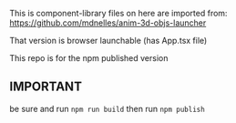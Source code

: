This is component-library files on here are imported from: https://github.com/mdnelles/anim-3d-objs-launcher

That version is browser launchable (has App.tsx file)

This repo is for the npm published version

## IMPORTANT

be sure and run `npm run build` then run `npm publish`
